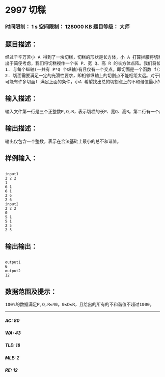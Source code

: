 # 2997 切糕   
### 时间限制： 1 s     空间限制： 128000 KB     题目等级： 大师  
## 题目描述：  

<pre>
经过千辛万苦小 A 得到了一块切糕，切糕的形状是长方体，小 A 打算拦腰将切糕切成两半分给小 B。出于美观考虑，小 A 希望切面能尽量光滑且和谐。于是她找到你，希望你能帮她找出最好的切割方案。   
出于简便考虑，我们将切糕视作一个长 P、宽 Q、高 R 的长方体点阵。我们将位于第 z层中第 x 行、第 y 列上(1≤x≤P, 1≤y≤Q, 1≤z≤R)的点称为(x,y,z)，它有一个非负的不和谐值 v(x,y,z)。一个合法的切面满足以下两个条件：   
1. 与每个纵轴(一共有 P*Q 个纵轴)有且仅有一个交点。即切面是一个函数 f(x,y)，对于所有 1≤x≤P, 1≤y≤Q,我们需指定一个切割点 f(x,y),且 1≤f(x,y)≤R。   
2. 切面需要满足一定的光滑性要求，即相邻纵轴上的切割点不能相距太远。对于所有的 1≤x,x’≤P 和 1≤y,y’ ≤Q，若|x-x’|+|y-y’|=1，则|f(x,y)-f(x’,y’)| ≤D，其中 D 是给定的一个非负整数。   
可能有许多切面f 满足上面的条件，小A 希望找出总的切割点上的不和谐值最小的那个，即 ∑v(x,y, f(x,y))最小。
</pre>
  
  
## 输入描述：  

<pre>
输入文件第一行是三个正整数P,Q,R，表示切糕的长P、宽Q、高R。第二行有一个非负整数D，表示光滑性要求。接下来是R个P行Q列的矩阵，第z个矩阵的第x行第y列是v(x,y,z) (1≤x≤P, 1≤y≤Q, 1≤z≤R)。
</pre>
  
  
## 输出描述：  

<pre>
输出仅包含一个整数，表示在合法基础上最小的总不和谐值。
</pre>
  
  
## 样例输入：  

<pre><code>
input1  
2 2 2   
1   
6 1   
6 1   
2 6   
2 6   
input2   
2 2 2   
0   
5 1   
5 1   
2 5   
2 5
</code></pre>
  
  
## 输出输出：  

<pre><code>
output1  
6   
output2  
12
</code></pre>
  
  
## 数据范围及提示：  

<pre>
100%的数据满足P,Q,R≤40，0≤D≤R，且给出的所有的不和谐值不超过1000。 
</pre>
  
  
***  

##### AC: 80  
##### WA: 43  
##### TLE: 18  
##### MLE: 2  
##### RE: 12  

